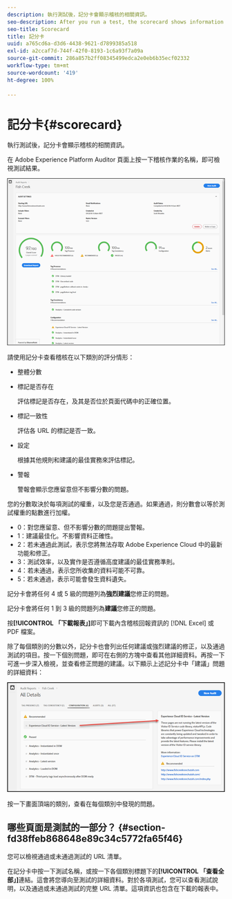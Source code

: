 ```yaml
---
description: 執行測試後，記分卡會顯示稽核的相關資訊。
seo-description: After you run a test, the scorecard shows information about an audit.
seo-title: Scorecard
title: 記分卡
uuid: a765cd6a-d3d6-4438-9621-d7899385a518
exl-id: a2ccaf7d-744f-42f0-8193-1c6a93f7a09a
source-git-commit: 286a857b2ff08345499edca2e0eb6b35ecf02332
workflow-type: tm+mt
source-wordcount: '419'
ht-degree: 100%

---
```


# 記分卡{#scorecard}

執行測試後，記分卡會顯示稽核的相關資訊。

在 Adobe Experience Platform Auditor 頁面上按一下稽核作業的名稱，即可檢視測試結果。

![](assets/report.png)

請使用記分卡查看稽核在以下類別的評分情形：

* 整體分數
* 標記是否存在

   評估標記是否存在，及其是否位於頁面代碼中的正確位置。
* 標記一致性

   評估各 URL 的標記是否一致。
* 設定

   根據其他規則和建議的最佳實務來評估標記。
* 警報

   警報會顯示您應留意但不影響分數的問題。

您的分數取決於每項測試的權重，以及您是否通過。如果通過，則分數會以等於測試權重的點數進行加權。

* 0：對您應留意、但不影響分數的問題提出警報。
* 1：建議最佳化。不影響資料正確性。
* 2：若未通過此測試，表示您將無法存取 Adobe Experience Cloud 中的最新功能和修正。
* 3：測試效率，以及實作是否遵循高度建議的最佳實務準則。
* 4：若未通過，表示您所收集的資料可能不可靠。
* 5：若未通過，表示可能會發生資料遺失。

記分卡會將任何 4 或 5 級的問題列為&#x200B;**強烈建議**&#x200B;您修正的問題。

記分卡會將任何 1 到 3 級的問題列為&#x200B;**建議**&#x200B;您修正的問題。

按&#x200B;**[!UICONTROL 「下載報表」]**&#x200B;即可下載內含稽核回報資訊的 [!DNL Excel] 或 PDF 檔案。

除了每個類別的分數以外，記分卡也會列出任何建議或強烈建議的修正，以及通過測試的項目。按一下個別問題，即可在右側的方塊中查看其他詳細資料。再按一下可進一步深入檢視，並查看修正問題的建議。以下顯示上述記分卡中「建議」問題的詳細資料：

![](assets/report-issue-details.png)

按一下畫面頂端的類別，查看在每個類別中發現的問題。

## 哪些頁面是測試的一部分？ {#section-fd38ffeb868648e89c34c5772fa65f46}

您可以檢視通過或未通過測試的 URL 清單。

在記分卡中按一下測試名稱，或按一下各個類別標題下的&#x200B;**[!UICONTROL 「查看全部」]**&#x200B;連結。這會將您導向至測試的詳細資料。對於各項測試，您可以查看測試說明，以及通過或未通過測試的完整 URL 清單。這項資訊也包含在下載的報表中。

